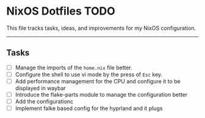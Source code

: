 # NixOS Dotfiles TODO

This file tracks tasks, ideas, and improvements for my NixOS configuration.

---

## Tasks

- [ ] Manage the imports of the `home.nix` file better.
- [ ] Configure the shell to use vi mode by the press of `Esc` key.
- [ ] Add performance management for the CPU and configure it to be displayed in waybar
- [ ] Introduce the flake-parts module to manage the configuration better
- [ ] Add the configurationc
- [ ] Implement falke based config for the hyprland and it plugs
